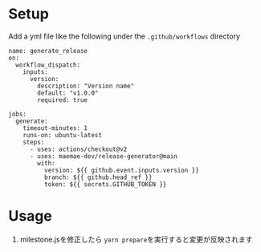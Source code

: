 # Setup

Add a yml file like the following under the `.github/workflows` directory

```
name: generate_release
on:
  workflow_dispatch:
    inputs:
      version:
        description: "Version name"
        default: "v1.0.0"
        required: true

jobs:
  generate:
    timeout-minutes: 1
    runs-on: ubuntu-latest
    steps:
      - uses: actions/checkout@v2
      - uses: maemae-dev/release-generator@main
        with:
          version: ${{ github.event.inputs.version }}
          branch: ${{ github.head_ref }}
          token: ${{ secrets.GITHUB_TOKEN }}

```

# Usage

1. milestone.jsを修正したら `yarn prepare`を実行すると変更が反映されます
